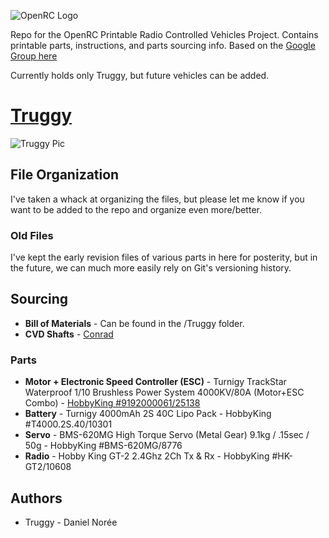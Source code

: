 ![OpenRC Logo](https://github.com/bryancostanich/OpenRC/raw/master/Logo_Small.png)

Repo for the OpenRC Printable Radio Controlled Vehicles Project. Contains printable parts, instructions, and parts sourcing info. Based on the [Google Group here](https://plus.google.com/communities/112745535856143176146)

Currently holds only Truggy, but future vehicles can be added.



# [Truggy](https://github.com/bryancostanich/OpenRC/tree/master/Truggy)

![Truggy Pic](https://raw.github.com/bryancostanich/OpenRC/master/Truggy/Renderings/OpenRC%20Truggy%201_Small.jpg)

## File Organization
I've taken a whack at organizing the files, but please let me know if you want to be added to the repo and organize even more/better.

### Old Files
I've kept the early revision files of various parts in here for posterity, but in the future, we can much more easily rely on Git's versioning history.

## Sourcing
 * **Bill of Materials** - Can be found in the /Truggy folder.
 * **CVD Shafts** - [Conrad](http://www.conrad.com/ce/en/product/231121/)
 
### Parts
 * **Motor + Electronic Speed Controller (ESC)** - Turnigy TrackStar Waterproof 1/10 Brushless Power System 4000KV/80A (Motor+ESC Combo) - [HobbyKing #9192000061/25138](http://www.hobbyking.com/hobbyking/store/uh_viewItem.asp?idProduct=25138)
 * **Battery** - Turnigy 4000mAh 2S 40C Lipo Pack - HobbyKing #T4000.2S.40/10301 
 * **Servo** - BMS-620MG High Torque Servo (Metal Gear) 9.1kg / .15sec / 50g - HobbyKing #BMS-620MG/8776
 * **Radio** - Hobby King GT-2 2.4Ghz 2Ch Tx & Rx - HobbyKing #HK-GT2/10608

## Authors
 * Truggy - Daniel Norée
